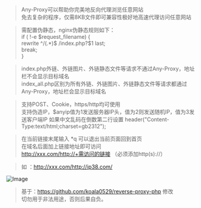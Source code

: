 > Any-Proxy可以帮助你完美地反向代理浏览任意网站  
> 免去复杂的程序，仅需8KB文件即可兼容性极好地高速代理访问任意网站  
  
> 需配置伪静态，nginx伪静态规则如下：  
> if ( !-e $request_filename) {  
>     rewrite ^/(.*)$ /index.php?$1 last;  
>     break;  
> }  
  
> index.php外链、外链图片、外链静态文件等请求不通过Any-Proxy，地址栏不会显示目标域名  
> index_all.php区别为所有外链、外链图片、外链静态文件等请求都通过Any-Proxy，地址栏会显示目标域名  
  
> 支持POST、Cookie，https/http均可使用  
> 支持伪造IP，$anyip值为1发送服务器IP头，值为2则发送随机IP，值为3发送客户端IP
> 如果中文乱码在倒数第二行设置 header("Content-Type:text/html;charset=gb2312");  
  
> 在当前链接末尾输入 *q 可以退出当前页面回到首页  
> 在域名后面加上链接地址即可访问  
> http://xxx.com/http://+需访问的链接 （必须添加http(s)://）  
  
> 如 ：http://xxx.com/http://ip38.com/  
  
  
  
  
  
![Image](https://p.pstatp.com/origin/1386c00047b0dffbf5283)  

> 基于：https://github.com/koala0529/reverse-proxy-php 修改  
> 切勿用于非法用途，否则后果自负。
